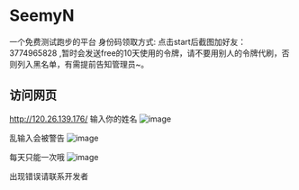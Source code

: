 # SeemyN
一个免费测试跑步的平台
身份码领取方式:
点击start后截图加好友：3774965828 ,暂时会发送free的10天使用的令牌，请不要用别人的令牌代刷，否则列入黑名单，有需提前告知管理员~。
## 访问网页

http://120.26.139.176/
输入你的姓名
![image](https://github.com/1nyg/SeemyN/assets/127033061/c26943f4-edce-4c98-8fac-f9819e08db30)

乱输入会被警告
![image](https://github.com/1nyg/SeemyN/assets/127033061/d88c2713-9343-457a-95a0-415946288640)


每天只能一次哦
![image](https://github.com/1nyg/SeemyN/assets/127033061/afecd931-af78-49dd-9cd2-af756dab16bc)

出现错误请联系开发者
